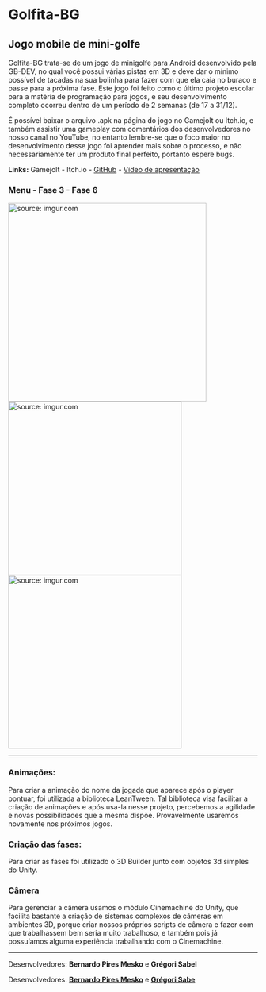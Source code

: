 # Golfita-BG
## <strong> Jogo mobile de mini-golfe </strong> 


Golfita-BG trata-se de um jogo de minigolfe para Android desenvolvido pela GB-DEV, no qual você possui várias pistas em 3D e deve dar o mínimo possível de tacadas na sua bolinha para fazer com que ela caia no buraco e passe para a próxima fase. Este jogo foi feito como o último projeto escolar para a matéria de programação para jogos, e seu desenvolvimento completo ocorreu dentro de um período de 2 semanas (de 17 a 31/12).

É possível baixar o arquivo .apk na página do jogo no Gamejolt ou Itch.io, e também assistir uma gameplay com comentários dos desenvolvedores no nosso canal no YouTube, no entanto lembre-se que o foco maior no desenvolvimento desse jogo foi aprender mais sobre o processo, e não necessariamente ter um produto final perfeito, portanto espere bugs.

<strong>Links:</strong> Gamejolt - Itch.io - [GitHub](https://github.com/GregBerb-DEV/Golfita-BG) - [Vídeo de apresentação](https://www.youtube.com/watch?v=WIF7puhvXpE)


### Menu - Fase 3 - Fase 6

<a href="https://imgur.com/ptWArYg"><img height="400" src="https://i.imgur.com/ptWArYg.png" title="source: imgur.com" /></a>
<a href="https://imgur.com/NIXEEd6"><img height="350" src="https://i.imgur.com/NIXEEd6.png" title="source: imgur.com" /></a>
<a href="https://imgur.com/bV6rZZq"><img height="350" src="https://i.imgur.com/bV6rZZq.png" title="source: imgur.com" /></a>

---

### Animações:

Para criar a animação do nome da jogada que aparece após o player pontuar, foi utilizada a biblioteca LeanTween. Tal biblioteca visa facilitar a criação de animações e após usa-la nesse projeto, percebemos a agilidade e novas possibilidades que a mesma dispõe. Provavelmente usaremos novamente nos próximos jogos.

### Criação das fases:

Para criar as fases foi utilizado o 3D Builder junto com objetos 3d simples do Unity. 

### Câmera

Para gerenciar a câmera usamos o módulo Cinemachine do Unity, que facilita bastante a criação de sistemas complexos de câmeras em ambientes 3D, porque criar nossos próprios scripts de câmera e fazer com que trabalhassem bem seria muito trabalhoso, e também pois já possuíamos alguma experiência trabalhando com o Cinemachine.

---

Desenvolvedores:
<strong>Bernardo Pires Mesko</strong> 
e 
<strong>Grégori Sabel</strong> 

Desenvolvedores: <strong>[Bernardo Pires Mesko](https://github.com/Bemesko)</strong> e <strong>[Grégori Sabe](https://github.com/Greg-art)</strong>
